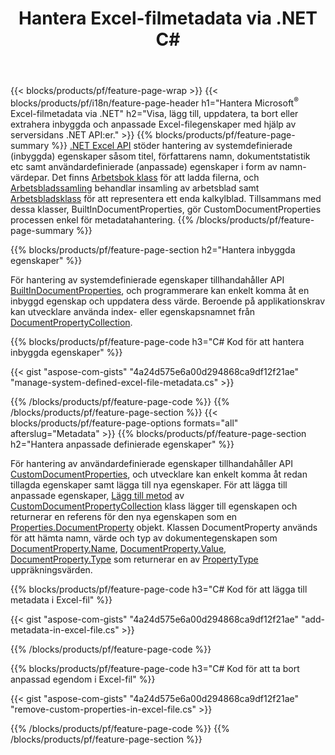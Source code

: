 ﻿---
title: Hantera Excel-filmetadata via .NET C#
url: /sv/net/metadata/
description: Visa, lägg till, redigera, ta bort eller extrahera Excel-filers metadata med bara några rader med C#-kod
---
{{< blocks/products/pf/feature-page-wrap >}}
{{< blocks/products/pf/i18n/feature-page-header h1="Hantera Microsoft<sup>&reg;</sup> Excel-filmetadata via .NET" h2="Visa, lägg till, uppdatera, ta bort eller extrahera inbyggda och anpassade Excel-filegenskaper med hjälp av serversidans .NET API:er." >}}
{{% blocks/products/pf/feature-page-summary %}}
[.NET Excel API](/cells/net/) stöder hantering av systemdefinierade (inbyggda) egenskaper såsom titel, författarens namn, dokumentstatistik etc samt användardefinierade (anpassade) egenskaper i form av namn-värdepar. Det finns [Arbetsbok klass](https://reference.aspose.com/cells/net/aspose.cells/workbook) för att ladda filerna, och [Arbetsbladssamling](https://reference.aspose.com/cells/net/aspose.cells/worksheetcollection) behandlar insamling av arbetsblad samt [Arbetsbladsklass](https://reference.aspose.com/cells/net/aspose.cells/worksheet) för att representera ett enda kalkylblad. Tillsammans med dessa klasser, BuiltInDocumentProperties, gör CustomDocumentProperties processen enkel för metadatahantering. 
{{% /blocks/products/pf/feature-page-summary %}}

{{% blocks/products/pf/feature-page-section h2="Hantera inbyggda egenskaper" %}}

För hantering av systemdefinierade egenskaper tillhandahåller API [BuiltInDocumentProperties](https://reference.aspose.com/cells/net/aspose.cells/workbook/properties/builtindocumentproperties), och programmerare kan enkelt komma åt en inbyggd egenskap och uppdatera dess värde. Beroende på applikationskrav kan utvecklare använda index- eller egenskapsnamnet från [DocumentPropertyCollection](https://reference.aspose.com/cells/net/aspose.cells.properties/documentpropertycollection). 

{{% blocks/products/pf/feature-page-code h3="C# Kod för att hantera inbyggda egenskaper" %}}

{{< gist "aspose-com-gists" "4a24d575e6a00d294868ca9df12f21ae" "manage-system-defined-excel-file-metadata.cs" >}}

{{% /blocks/products/pf/feature-page-code %}}
{{% /blocks/products/pf/feature-page-section %}}
{{< blocks/products/pf/feature-page-options formats="all" afterslug="Metadata" >}}
{{% blocks/products/pf/feature-page-section h2="Hantera anpassade definierade egenskaper" %}}

För hantering av användardefinierade egenskaper tillhandahåller API [CustomDocumentProperties](https://reference.aspose.com/cells/net/aspose.cells/workbook/properties/customdocumentproperties), och utvecklare kan enkelt komma åt redan tillagda egenskaper samt lägga till nya egenskaper. För att lägga till anpassade egenskaper, [Lägg till metod](https://reference.aspose.com/cells/net/aspose.cells.properties/customdocumentpropertycollection/methods/add/index) av [CustomDocumentPropertyCollection](https://reference.aspose.com/cells/net/aspose.cells.properties/customdocumentpropertycollection) klass lägger till egenskapen och returnerar en referens för den nya egenskapen som en [Properties.DocumentProperty](https://reference.aspose.com/cells/net/aspose.cells.properties/documentproperty) objekt. Klassen DocumentProperty används för att hämta namn, värde och typ av dokumentegenskapen som [DocumentProperty.Name](https://reference.aspose.com/cells/net/aspose.cells.properties/documentproperty/properties/name), [DocumentProperty.Value](https://reference.aspose.com/cells/net/aspose.cells.properties/documentproperty/properties/value),  [DocumentProperty.Type](https://reference.aspose.com/cells/net/aspose.cells.properties/documentproperty/properties/type) som returnerar en av [PropertyType](https://reference.aspose.com/cells/net/aspose.cells.properties/propertytype) uppräkningsvärden. 
 
{{% blocks/products/pf/feature-page-code h3="C# Kod för att lägga till metadata i Excel-fil" %}}

{{< gist "aspose-com-gists" "4a24d575e6a00d294868ca9df12f21ae" "add-metadata-in-excel-file.cs" >}}

{{% /blocks/products/pf/feature-page-code %}}


{{% blocks/products/pf/feature-page-code h3="C# Kod för att ta bort anpassad egendom i Excel-fil" %}}

{{< gist "aspose-com-gists" "4a24d575e6a00d294868ca9df12f21ae" "remove-custom-properties-in-excel-file.cs" >}}

{{% /blocks/products/pf/feature-page-code %}}
{{% /blocks/products/pf/feature-page-section %}}
